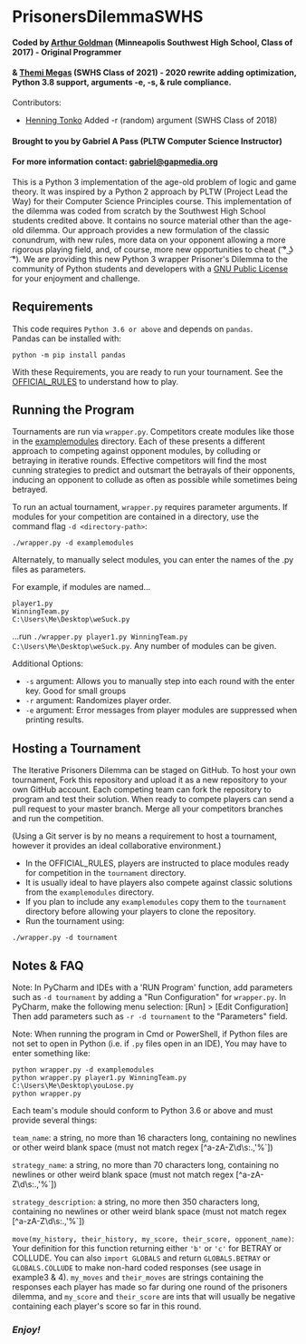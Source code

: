 # PrisonersDilemmaSWHS
#### Coded by [Arthur Goldman](https://github.com/gefjon) (Minneapolis Southwest High School, Class of 2017) - Original Programmer
#### & [Themi Megas](https://github.com/Themis3000) (SWHS Class of 2021) - 2020 rewrite adding optimization, Python 3.8 support, arguments -e, -s, & rule compliance. 
Contributors:
* [Henning Tonko](https://github.com/HenningTonko) Added -r (random) argument (SWHS Class of 2018)

#### Brought to you by Gabriel A Pass (PLTW Computer Science Instructor)

#### For more information contact: gabriel@gapmedia.org

This is a Python 3 implementation of the age-old problem of logic and game theory.  It was inspired by a Python 2 approach by PLTW (Project Lead the Way) for their Computer Science Principles course.  This implementation of the dilemma was coded from scratch by the Southwest High School students credited above.  It contains no source material other than the age-old dilemma.  Our approach provides a new formulation of the classic conundrum, with new rules, more data on your opponent allowing a more rigorous playing field, and, of course, more new opportunities to cheat ( ͡° ͜ʖ ͡°).  We are providing this new Python 3 wrapper Prisoner's Dilemma to the community of Python students and developers with a [GNU Public License](https://github.com/CSE-SouthwestHS/PrisonersDilemmaSWHS-MASTER/blob/master/LICENSE) for your enjoyment and challenge.

## Requirements

This code requires `Python 3.6 or above` and depends on `pandas`.  
Pandas can be installed with:
```
python -m pip install pandas
```

With these Requirements, you are ready to run your tournament.  See the [OFFICIAL_RULES](https://github.com/CSE-SouthwestHS/PrisonersDilemmaSWHS-MASTER/blob/master/OFFICIAL_RULES.md) to understand how to play.

## Running the Program

Tournaments are run via `wrapper.py`.  Competitors create modules like those in the [examplemodules](https://github.com/CSE-SouthwestHS/PrisonersDilemmaSWHS-MASTER/tree/master/examplemodules) directory.  Each of these presents a different approach to competing against opponent modules, by colluding or betraying in iterative rounds.  Effective competitors will find the most cunning strategies to predict and outsmart the betrayals of their opponents, inducing an opponent to collude as often as possible while sometimes being betrayed.  

To run an actual tournament, `wrapper.py` requires parameter arguments.
If modules for your competition are contained in a directory, use the command flag `-d <directory-path>`:
```
./wrapper.py -d examplemodules
```

Alternately, to manually select modules, you can enter the names of the .py files as parameters.

For example, if modules are named...
```
player1.py
WinningTeam.py
C:\Users\Me\Desktop\weSuck.py
```
...run `./wrapper.py player1.py WinningTeam.py C:\Users\Me\Desktop\weSuck.py`. 
Any number of modules can be given.

Additional Options:
* `-s` argument:  Allows you to manually step into each round with the enter key. Good for small groups
* `-r` argument:  Randomizes player order.
* `-e` argument:  Error messages from player modules are suppressed when printing results.

## Hosting a Tournament

The Iterative Prisoners Dilemma can be staged on GitHub. To host your own tournament, Fork this repository and upload it
as a new repository to your own GitHub account. Each competing team can fork the repository to program and
test their solution. When ready to compete players can send a pull request to your master branch. Merge all
your competitors branches and run the competition.

(Using a Git server is by no means a requirement to host a tournament, however it provides an ideal collaborative environment.)

* In the OFFICIAL_RULES, players are instructed to place modules ready for competition in the `tournament` directory.  
* It is usually ideal to have players also compete against classic solutions from the `examplemodules` directory.
* If you plan to include any `examplemodules` copy them to the `tournament` directory before allowing your players to clone the repository.
* Run the tournament using:
```
./wrapper.py -d tournament
```

## Notes & FAQ

Note: In PyCharm and IDEs with a 'RUN Program' function, add parameters such as `-d tournament` by adding a "Run Configuration" for `wrapper.py`.  In PyCharm, make the following menu selection: [Run] > [Edit Configuration]
Then add parameters such as `-r -d tournament` to the "Parameters" field.

Note: When running the program in Cmd or PowerShell, if Python files are not set to open in Python (i.e. if `.py` files open in an IDE), You may have to enter something like:

```
python wrapper.py -d examplemodules
python wrapper.py player1.py WinningTeam.py C:\Users\Me\Desktop\youLose.py
python wrapper.py
```

Each team's module should conform to Python 3.6 or above and must provide several things:

`team_name`: a string, no more than 16 characters long, containing no newlines or other weird blank space (must not match regex [^a-zA-Z\d\s:.,'%`])

`strategy_name`: a string, no more than 70 characters long, containing no newlines or other weird blank space (must not match regex [^a-zA-Z\d\s:.,'%`])

`strategy_description`: a string, no more then 350 characters long, containing no newlines or other weird blank space (must not match regex [^a-zA-Z\d\s:.,'%`])

`move(my_history, their_history, my_score, their_score, opponent_name)`: Your definition for this function returning
either `'b'` or `'c'` for BETRAY or COLLUDE. You can also `import GLOBALS` and return `GLOBALS.BETRAY` or `GLOBALS.COLLUDE`
to make non-hard coded responses (see usage in example3 & 4). `my_moves` and `their_moves` are strings containing the
responses each player has made so far during one round of the prisoners dilemma, and `my_score` and `their_score` are
ints that will usually be negative containing each player's score so far in this round.



### *Enjoy!*
